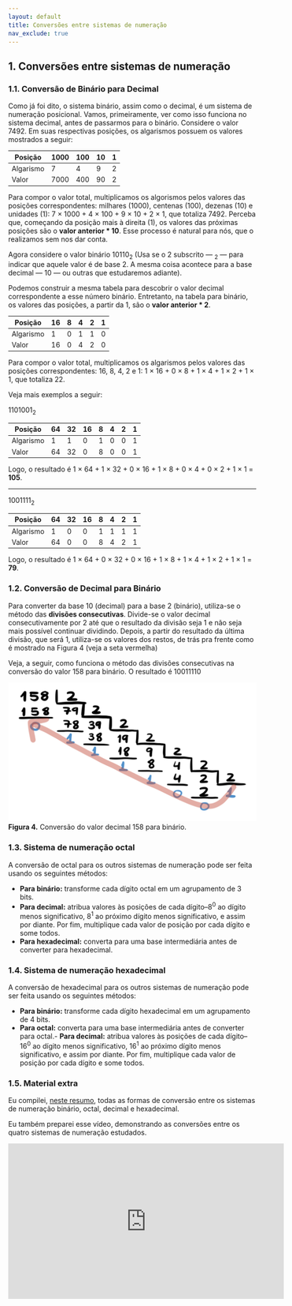 ```yaml
---
layout: default
title: Conversões entre sistemas de numeração
nav_exclude: true
---
```

## 1. Conversões entre sistemas de numeração
### 1.1. Conversão de Binário para Decimal

Como já foi dito, o sistema binário, assim como o decimal, é um sistema de numeração posicional. Vamos, primeiramente, ver como isso funciona no sistema decimal, antes de passarmos para o binário. Considere o valor 7492. Em suas respectivas posições, os algarismos possuem os valores mostrados a seguir:

| Posição | 1000 | 100 | 10 | 1 | 
| --- | --- | --- | --- | --- |
| Algarismo | 7 | 4 | 9 | 2 |
| Valor | 7000 | 400 | 90 | 2 |

Para compor o valor total, multiplicamos os algorismos pelos valores das posições correspondentes: milhares (1000), centenas (100), dezenas (10) e unidades (1): 7 &#215; 1000 + 4 &#215; 100 + 9 &#215; 10 + 2 &#215; 1, que totaliza 7492. Perceba que, começando da posição mais à direita (1), os valores das próximas posições são o **valor anterior * 10**. Esse processo é natural para nós, que o realizamos sem nos dar conta.

Agora considere o valor binário 10110<sub>2</sub> (Usa se o 2 subscrito — <sub>2</sub> — para indicar que aquele valor é de base 2. A mesma coisa acontece para a base decimal — 10 — ou outras que estudaremos adiante). 

Podemos construir a mesma tabela para descobrir o valor decimal correspondente a esse número binário. Entretanto, na tabela para binário, os valores das posições, a partir da 1, são o **valor anterior * 2**.

| Posição | 16 | 8 | 4 | 2 | 1 | 
| --- | --- | --- | --- | --- | --- |
| Algarismo | 1 | 0 | 1 | 1 | 0 |
| Valor | 16 | 0 | 4 | 2 | 0 |

Para compor o valor total, multiplicamos os algarismos pelos valores das posições correspondentes: 16, 8, 4, 2 e 1: 1 &#215; 16 + 0 &#215; 8 + 1 &#215; 4 + 1 &#215; 2 + 1 &#215; 1, que totaliza 22.

Veja mais exemplos a seguir:

1101001<sub>2</sub>

| Posição | 64 | 32 | 16 | 8 | 4 | 2 | 1 | 
| --- | --- | --- | --- | --- | --- | --- | --- |
| Algarismo | 1 | 1 | 0 | 1 | 0 | 0 | 1 |
| Valor | 64 | 32 | 0 | 8 | 0 | 0 | 1 |

Logo, o resultado é 1 &#215; 64 + 1 &#215; 32 + 0 &#215; 16 + 1 &#215; 8 + 0 &#215; 4 + 0 &#215; 2 + 1 &#215; 1 = **105**.

---

1001111<sub>2</sub>

| Posição | 64 | 32 | 16 | 8 | 4 | 2 | 1 | 
| --- | --- | --- | --- | --- | --- | --- | --- |
| Algarismo | 1 | 0 | 0 | 1 | 1 | 1 | 1 |
| Valor | 64 | 0 | 0 | 8 | 4 | 2 | 1 |

Logo, o resultado é 1 &#215; 64 + 0 &#215; 32 + 0 &#215; 16 + 1 &#215; 8 + 1 &#215; 4 + 1 &#215; 2 + 1 &#215; 1 = **79**.

### 1.2. Conversão de Decimal para Binário

Para converter da base 10 (decimal) para a base 2 (binário), utiliza-se o método das **divisões consecutivas**. Divide-se o valor decimal consecutivamente por 2 até que o resultado da divisão seja 1 e não seja mais possível continuar dividindo. Depois, a partir do resultado da última divisão, que será 1, utiliza-se os valores dos restos, de trás pra frente como é mostrado na Figura 4 (veja a seta vermelha)

Veja, a seguir, como funciona o método das divisões consecutivas na conversão do valor 158 para binário. O resultado é 10011110

![Conversão do valor decimal 158 para binário](/content/images/conversao-158-10-2.png "Conversão do valor decimal 158 para binário")
**Figura 4.** Conversão do valor decimal 158 para binário.

### 1.3. Sistema de numeração octal

A conversão de octal para os outros sistemas de numeração pode ser feita usando os seguintes métodos:
- **Para binário:** transforme cada dígito octal em um agrupamento de 3 bits.
- **Para decimal:** atribua valores às posições de cada dígito–8<sup>0</sup> ao dígito menos significativo, 8<sup>1</sup> ao próximo dígito menos significativo, e assim por diante. Por fim, multiplique cada valor de posição por cada dígito e some todos.
- **Para hexadecimal:** converta para uma base intermediária antes de converter para hexadecimal.

### 1.4. Sistema de numeração hexadecimal

A conversão de hexadecimal para os outros sistemas de numeração pode ser feita usando os seguintes métodos:
- **Para binário:** transforme cada dígito hexadecimal em um agrupamento de 4 bits.
- **Para octal:** converta para uma base intermediária antes de converter para octal.- **Para decimal:** atribua valores às posições de cada dígito–16<sup>0</sup> ao dígito menos significativo, 16<sup>1</sup> ao próximo dígito menos significativo, e assim por diante. Por fim, multiplique cada valor de posição por cada dígito e some todos.

### 1.5. Material extra

Eu compilei, [neste resumo](https://drive.google.com/file/d/1qwVDEzBYo2ie2CVS8_WnAhy7Tk-hvVzE/view?usp=drive_web&authuser=1), todas as formas de conversão entre os sistemas de numeração binário, octal, decimal e hexadecimal.

Eu também preparei esse vídeo, demonstrando as conversões entre os quatro sistemas de numeração estudados.

<iframe width="560" height="315" src="https://www.youtube.com/embed/mvmeHoLxc9k" title="YouTube video player" frameborder="0" allow="accelerometer; autoplay; clipboard-write; encrypted-media; gyroscope; picture-in-picture; web-share" allowfullscreen></iframe>